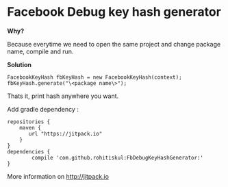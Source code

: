 # Facebook Debug key hash generator

<b>Why?</b>

Because everytime we need to open the same project and change package name, compile and run. 

<b>Solution</b>

    FacebookKeyHash fbKeyHash = new FacebookKeyHash(context);
    fbKeyHash.generate("\<package name\>");

Thats it, print hash anywhere you want.

Add gradle dependency :

    repositories {
        maven {
           url "https://jitpack.io"
        }
    }
	dependencies {
	        compile 'com.github.rohitiskul:FbDebugKeyHashGenerator:'
	}
	
More information on http://jitpack.io
